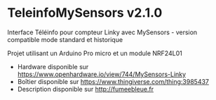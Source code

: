 # TeleinfoMySensors v2.1.0

Interface Téléinfo pour compteur Linky avec MySensors - version compatible mode standard et historique

Projet utilisant un Arduino Pro micro et un module NRF24L01

- Hardware disponible sur https://www.openhardware.io/view/744/MySensors-Linky
- Boîtier disponible sur https://www.thingiverse.com/thing:3985437
- Description disponible sur http://fumeebleue.fr

